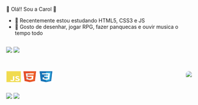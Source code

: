 🐌 Olá!! Sou a Carol 🐌

- 🍂 Recentemente estou estudando HTML5, CSS3 e JS
- 🎃 Gosto de desenhar, jogar RPG, fazer panquecas e ouvir musica o tempo todo
##
<div>
  <a href= "https://github.com/CarolSal"></a>
<img height="200em" src="https://github-readme-stats.vercel.app/api?username=CarolSal&show_icons=true&theme=darcula#gh-dark-mode-only)](https://github.com/CarolSal/github-readme-stats#gh-dark-mode-only">

<img height="200em" src="https://github-readme-stats.vercel.app/api/top-langs/?username=CarolSal&theme=darcula&layout=compact)](https://github.com/CarolSal/github-readme-stats">
</div>

##
<div style="display: inline_block"><br>
  <img align="center" alt="Rafa-Js" height="30" width="40" src="https://raw.githubusercontent.com/devicons/devicon/master/icons/javascript/javascript-plain.svg">
  <img align="center" alt="Rafa-HTML" height="30" width="40" src="https://raw.githubusercontent.com/devicons/devicon/master/icons/html5/html5-original.svg">
  <img align="center" alt="Rafa-CSS" height="30" width="40" src="https://raw.githubusercontent.com/devicons/devicon/master/icons/css3/css3-original.svg">
  <img align="right" height="150" style="border-radius:50px;" src="https://media.discordapp.net/attachments/532819595048910849/1086384100635578601/download20230305172052.png?width=473&height=473">
</div>

##
   <a href = "mailto:caroline.salvadoralmeida@gmail.com"><img src="https://img.shields.io/badge/Gmail-D14836?style=for-the-badge&logo=gmail&logoColor=white"></a>
  <a href="https://www.linkedin.com/in/carolcsa-45875016a" target="_blank"><img src="https://img.shields.io/badge/-LinkedIn-%230077B5?style=for-the-badge&logo=linkedin&logoColor=white" target="_blank"></a> 
  
